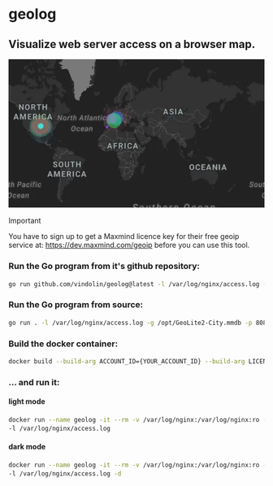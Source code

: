 # geolog
## Visualize web server access on a browser map.

![image](https://raw.githubusercontent.com/vindolin/geolog/main/screencast.webp)



> [!IMPORTANT]
> You have to sign up to get a Maxmind licence key for their free geoip service at: https://dev.maxmind.com/geoip before you can use this tool.

### Run the Go program from it's github repository:
```bash
go run github.com/vindolin/geolog@latest -l /var/log/nginx/access.log -g /opt/GeoLite2-City.mmdb -d
```


### Run the Go program from source:
```bash
go run . -l /var/log/nginx/access.log -g /opt/GeoLite2-City.mmdb -p 8080
```

### Build the docker container:

```bash
docker build --build-arg ACCOUNT_ID={YOUR_ACCOUNT_ID} --build-arg LICENSE_KEY={YOUR_ICENSE_KEY} -t vindolin/geolog .
```

### ... and run it:

#### light mode
```bash
docker run --name geolog -it --rm -v /var/log/nginx:/var/log/nginx:ro -p 8080:80 vindolin/geolog \
-l /var/log/nginx/access.log
```

#### dark mode
```bash
docker run --name geolog -it --rm -v /var/log/nginx:/var/log/nginx:ro -p 8080:80 vindolin/geolog \
-l /var/log/nginx/access.log -d
```
